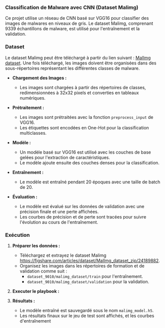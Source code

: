 ### Classification de Malware avec CNN (Dataset Malimg)

Ce projet utilise un réseau de CNN basé sur VGG16 pour classifier des images de malwares en niveaux de gris. Le dataset Malimg, comprenant 9339 échantillons de malware, est utilisé pour l'entraînement et la validation.

### Dataset

Le dataset Malimg peut être téléchargé à partir du lien suivant : [MalImg dataset](https://figshare.com/articles/dataset/MalImg_dataset_zip/24189882). Une fois téléchargé, les images doivent être organisées dans des sous-répertoires représentant les différentes classes de malware.

- **Chargement des Images :**
  - Les images sont chargées à partir des répertoires de classes, redimensionnées à 32x32 pixels et converties en tableaux numériques.
  
- **Prétraitement :**
  - Les images sont prétraitées avec la fonction `preprocess_input` de VGG16.
  - Les étiquettes sont encodées en One-Hot pour la classification multiclasses.
  
- **Modèle :**
  - Un modèle basé sur VGG16 est utilisé avec les couches de base gelées pour l'extraction de caractéristiques.
  - Le modèle ajoute ensuite des couches denses pour la classification.

- **Entraînement :**
  - Le modèle est entraîné pendant 20 époques avec une taille de batch de 20.
  
- **Évaluation :**
  - Le modèle est évalué sur les données de validation avec une précision finale et une perte affichées.
  - Les courbes de précision et de perte sont tracées pour suivre l'évolution au cours de l'entraînement.

### Exécution

1. **Préparer les données :**
   - Téléchargez et extrayez le dataset Malimg https://figshare.com/articles/dataset/MalImg_dataset_zip/24189882.
   - Organisez les images dans les répertoires de formation et de validation comme suit :
     - `dataset_9010/malimg_dataset/train` pour l'entraînement.
     - `dataset_9010/malimg_dataset/validation` pour la validation.
  
2. **Executer le playbook :**

3. **Résultats :**
   - Le modèle entraîné est sauvegardé sous le nom `malimg_model.h5`.
   - Les résultats finaux sur le jeu de test sont affichés, et les courbes d'entraînement 

